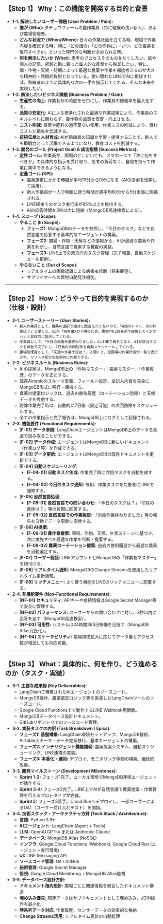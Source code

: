 ## 【Step 1】 Why：この機能を開発する目的と背景

- **1-1. 解決したいユーザー課題 (User Problem / Pain):**
    - **誰が (Who):** ダチョウファームの農作業員（特に経験の浅い新人）、および農場管理者。
    - **どんな状況で (When/Where):** 日々の作業計画を立てる時、現場で作業内容を確認する時、特に「どの畑の」「どの作物に」「いつ、どの農薬を散布すべきか」といった専門的な判断が求められる時。
    - **何を解決したいか (What):** 思考のプロセスそのものをなくしたい。紙や個人の記憶、経験と勘に頼った属人的な農業から脱却したい。特に、畑・作物・天候・時期によって最適な農薬や作業を都度考えるのが大きな精神的・時間的負担となっている。使い慣れたLINEでAIに相談すれば、熟練者のように具体的な次の一手を指示してくれる、そんな未来を実現したい。
- **1-2. 解決したいビジネス課題 (Business Problem / Gain):**
    - **生産性の向上:** 作業判断の時間をゼロにし、作業員の稼働率を最大化する。
    - **品質の安定化:** AIによる標準化された最適な作業提案により、作業員のスキルレベルに関わらず、農作物の品質を安定・向上させる。
    - **コスト削減:** 農薬や肥料の過不足ない使用、作業ミスの削減により、資材コストと損失を低減する。
    - **技術伝承と人材育成:** AIが熟練者の知識を学習・提供することで、新人でも即戦力として活躍できるようになり、教育コストを削減する。
- **1-3. 開発のゴール (Project Goal) & 成功指標 (Success Metrics):**
    - **定性ゴール:** 作業員が、圃場のどこにいても、スマホ一つで「次に何をすべきか」の具体的な指示を受け取り、思考の負荷なく、自信を持って作業に集中できるようになる。
    - **定量ゴール (KPI):**
        - 農薬選定にかかる時間が平均10分から0分になる（AIの提案を信頼して採用）。
        - 新人作業員が一人で判断に迷う時間が週平均60分から5分未満に短縮される。
        - LINE経由でのタスク実行率が95%以上を維持する。
        - AIの応答時間を3秒以内に短縮（MongoDB高速検索による）。
- **1-4. スコープ (Scope):**
    - **やること (In Scope):**
        - **フェーズ1:** MongoDBのデータを参照し、「今日のタスク」などを自然言語で応答する基本的なエージェントの構築。
        - **フェーズ2:** 圃場・作物・天候などの情報から、AIが最適な農薬や作業を判断し、自然言語で提案する機能の実装。
        - **フェーズ3:** LINE上での双方向のタスク管理（完了報告、自動スケジュール更新）。
    - **やらないこと (Out of Scope):**
        - リアルタイムの画像認識による病害虫診断（将来展望）。
        - サプライヤーへの資材自動発注機能。

---

## 【Step 2】 How：どうやって目的を実現するのか（仕様・設計）

- **2-1. ユーザーストーリー (User Stories):**
    - `新人作業員として、農薬の選択で絶対に間違えたくないので、「A畑のトマト、次の作業は？」と聞くと、AIが「病害虫Xの予防のため、農薬YをZ倍希釈で散布してください」と具体的に指示してくれる。`
    - `作業員として、「今日の消毒作業終わりました」とLINEで報告すると、AIが該当タスクを自動で完了にし、7日後の次回防除を自動スケジュールしてくれる。`
    - `農場管理者として、「来週の作業予定は？」と聞くと、全圃場の作業計画が一覧で表示され、リソース配分を効率的に判断できる。`
- **2-2. ビジネスルール (Business Rules):**
    - AIの提案は、MongoDB上の「作物マスター」「農薬マスター」「作業履歴」のデータを正とする。
    - 既存Airtableのスキーマ定義、フィールド設定、全記入内容を完全にMongoDB形式に移行・保持する。
    - 農薬の提案ロジックは、過去の散布履歴（ローテーション防除）と天候データを考慮する。
    - 防除作業完了時は、自動的に7日後（設定可能）の次回防除をスケジュールする。
    - 全ての作業指示と完了報告は、MongoDB上にログとして記録される。
- **2-3. 機能要件 (Functional Requirements):**
    - **[F-01] データ参照:** LangChainエージェントはMongoDB上のデータを高速で読み取ることができる。
    - **[F-02] データ作成:** エージェントはMongoDBに新しいドキュメント（作業ログ等）を作成できる。
    - **[F-03] データ更新:** エージェントはMongoDBの既存ドキュメントを更新できる。
    - **[F-04] 自動スケジューリング:**
        - **[F-04-01] 自動タスク生成:** 作業完了時に次回タスクを自動生成する。
        - **[F-04-02] 今日のタスク通知:** 毎朝、作業タスクを対象者にLINEで通知する。
    - **[F-05] 自然言語処理:**
        - **[F-05-01] 自然言語での問い合わせ:** 「今日のタスクは？」「防除の進捗は？」等の質問に回答する。
        - **[F-05-02] 自然言語での作業報告:** 「消毒作業終わりました」等の報告を自動でデータ更新に変換する。
    - **[F-06] AI提案:**
        - **[F-06-01] 農作業提案:** 圃場、作物、天候、生育ステージに基づき、次に実施すべき最適な作業を判断・提案する。
        - **[F-06-02] 農薬ローテーション提案:** 過去の使用履歴から最適な農薬を自動選定する。
    - **[F-07] ユーザー認証:** LINEアカウントとMongoDBの「作業者マスター」を紐付ける。
    - **[F-08] リアルタイム通知:** MongoDBのChange Streamsを使用したリアルタイム更新通知。
    - **[F-09] リッチメニュー:** よく使う機能をLINEのリッチメニューに配置する。
- **2-4. 非機能要件 (Non-Functional Requirements):**
    - **[NF-01] セキュリティ:** APIキーや接続情報はGoogle Secret Manager等で安全に管理する。
    - **[NF-02] パフォーマンス:** ユーザーからの問い合わせに対し、3秒以内に応答を返す（MongoDB高速検索）。
    - **[NF-03] 可用性:** システムは24時間365日稼働を目指す（MongoDB Atlas冗長化）。
    - **[NF-04] スケーラビリティ:** 農場規模拡大に応じてデータ量とアクセス数が増加しても対応可能。

---

## 【Step 3】 What：具体的に、何を作り、どう進めるのか（タスク・実装）

- **3-1. 主要な成果物 (Key Deliverables):**
    - LangChainで構築されたAIエージェントのソースコード。
    - MongoDB操作、農薬選定ロジック等を実装したLangChainツールのソースコード。
    - Google Cloud Functions上で動作するLINE Webhook用関数。
    - MongoDBデータベース設計ドキュメント。
    - GitHubリポジトリでのソースコード管理。
- **3-2. 実装タスクの内訳 (Task Breakdown / Epics):**
    - **フェーズ1: 基盤構築:** LangChain環境セットアップ、MongoDB接続、Airtableスキーマ・データ完全移行、基本エージェントの構築。
    - **フェーズ2: インテリジェント機能開発:** 農薬提案システム、自動スケジューリング、LINE連携の実装。
    - **フェーズ3: 本番化・運用:** デプロイ、モニタリング体制の構築、継続的改善。
- **3-3. 開発マイルストーン (Development Milestones):**
    - **Sprint 1-2:** フェーズ1完了。ローカル環境でMongoDB連携エージェントが動作する。
    - **Sprint 3-4:** フェーズ2完了。LINE上でAIが自然言語で農薬提案・作業管理を行えるプロトタイプが完成。
    - **Sprint 5:** フェーズ3着手。Cloud Runへデプロイし、一部ユーザーによるUAT（ユーザー受け入れテスト）を開始。
- **3-4. 技術スタック・アーキテクチャ方針 (Tech Stack / Architecture):**
    - **言語:** Python 3.9+
    - **AIエージェント:** LangChain (Agent + Tools)
    - **LLM:** OpenAI GPT-4 または Anthropic Claude
    - **データベース:** MongoDB Atlas (NoSQL)
    - **インフラ:** Google Cloud Functions (Webhook), Google Cloud Run (エージェント実行環境)
    - **UI:** LINE Messaging API
    - **ソースコード管理:** Git / GitHub
    - **秘密管理:** Google Secret Manager
    - **監視:** Google Cloud Monitoring + MongoDB Atlas監視
- **3-5. データベース設計方針:**
    - **ドキュメント指向設計:** 圃場ごとに関連情報を統合したドキュメント構造
    - **埋め込み優先:** 関連データはサブドキュメントとして埋め込み、JOIN操作を最小化
    - **時系列データ対応:** 作業履歴、センサーデータの効率的な格納
    - **Change Streams活用:** リアルタイム更新の自動処理